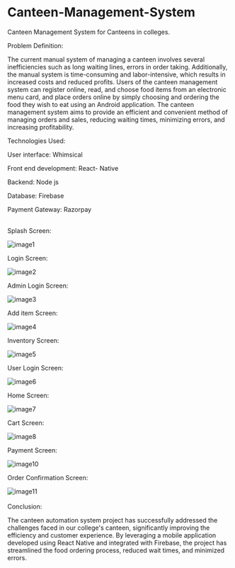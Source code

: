 # Canteen-Management-System
Canteen Management System for Canteens in colleges.

Problem Definition:

The current manual system of managing a canteen involves several inefficiencies such as long waiting lines, errors in order taking. Additionally, the manual system is time-consuming and labor-intensive, which results in increased costs and reduced profits. Users of the canteen management system can register online, read, and choose food items from an electronic menu card, and place orders online by simply choosing and ordering the food they wish to eat using an Android application. The canteen management system aims to provide an efficient and convenient method of managing orders and sales, reducing waiting times, minimizing errors, and increasing profitability.


Technologies Used:

User interface: Whimsical

Front end development: React- Native

Backend: Node js

Database: Firebase

Payment Gateway: Razorpay
<br><br>

Splash Screen:

![image1](https://github.com/HS-pro/Canteen-Management-System/assets/73381413/753bb0d0-2c36-4119-8e23-c4cee6786483)

Login Screen:

![image2](https://github.com/HS-pro/Canteen-Management-System/assets/73381413/64d8f0e3-f435-4f71-a34d-3cd54959c666)

Admin Login Screen:

![image3](https://github.com/HS-pro/Canteen-Management-System/assets/73381413/38970475-2820-4650-b791-077da95436e9)

Add item Screen:

![image4](https://github.com/HS-pro/Canteen-Management-System/assets/73381413/62e1c1b3-c8b9-4480-b82b-bb6c1df5b4fc)

Inventory Screen:

![image5](https://github.com/HS-pro/Canteen-Management-System/assets/73381413/629ea29a-b7a6-4dc9-ab2a-b1b457bf2d3f)

User Login Screen:

![image6](https://github.com/HS-pro/Canteen-Management-System/assets/73381413/fcd8de86-e2a6-4d8a-a3f0-0726aa811e8b)

Home Screen:

![image7](https://github.com/HS-pro/Canteen-Management-System/assets/73381413/95e2b257-69b3-4d8a-9172-954246052f2f)

Cart Screen:

![image8](https://github.com/HS-pro/Canteen-Management-System/assets/73381413/0ee7d187-530c-4834-b1d5-88965da37589)

Payment Screen:

![image10](https://github.com/HS-pro/Canteen-Management-System/assets/73381413/a67377d3-a2ff-4fdf-8928-041a063eb35c)

Order Confirmation Screen:

![image11](https://github.com/HS-pro/Canteen-Management-System/assets/73381413/e101f15d-ca45-438c-a748-7e8869ff5a74)
<br><br>
Conclusion:

The canteen automation system project has successfully addressed the challenges faced in our college's canteen, significantly improving the efficiency and customer experience. By leveraging a mobile application developed using React Native and integrated with Firebase, the project has streamlined the food ordering process, reduced wait times, and minimized errors.









